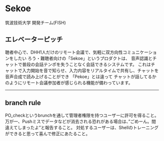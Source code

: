 # Sekoe

筑波技術大学 開発チーム(FISH)


エレベーターピッチ
----------------------------------------------------------------------------------------
聴者中心で、DHH1人だけのリモート会議で、気軽に双方向性コミュニケーションをしたい
ろう・難聴者向けの「Sekoe」というプロダクトは、
音声認識とチャットで普段の会話テンポを失うことなく会話できるシステムです。
これはチャットで入力開始を音で知らせ、入力内容をリアルタイムで共有し、チャットを音声合成で読み上げることができ
「Pekoe」とは違って
チャットが話してるかのようにリモート会議参加者が感じられる機能が備わっています。

----------------------------------------------------------------------------------------
## branch rule

PO_checkというbrunchを通して管理者権限を持つユーザーに許可を得ること。
万が一、Pushミスでデータなどが消去される恐れがある場合は、”ごめーん。間違えてしまったよ”と報告すること。
対処するユーザーは、Shellのトレーニングができると思って喜んで修正にあたること。




